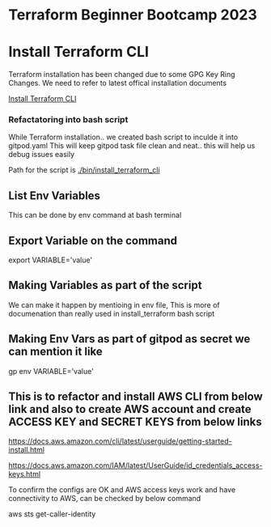 # Terraform Beginner Bootcamp 2023

# Install Terraform CLI 
Terraform installation has been changed due to some GPG Key Ring Changes. We need to refer to latest offical installation documents 

[Install Terraform CLI](https://developer.hashicorp.com/terraform/tutorials/aws-get-started/install-cli)

### Refactatoring into bash script

While Terraform installation.. we created bash script to inculde it into gitpod.yaml
This will keep gitpod task file clean and neat.. this will help us debug issues easily

Path for the script is [./bin/install_terraform_cli](./bin/install_terraform_cli)

## List Env Variables
This can be done by env command at bash terminal
## Export Variable on the command
export VARIABLE='value'
## Making Variables as part of the script
We can make it happen by mentioing in env file, This is more of documenation than really used in install_terraform bash script

## Making Env Vars as part of gitpod as secret we can mention it like 

gp env VARIABLE='value'

## This is to refactor and install AWS CLI from below link and also to create AWS account and create ACCESS KEY and SECRET KEYS from below links

https://docs.aws.amazon.com/cli/latest/userguide/getting-started-install.html

https://docs.aws.amazon.com/IAM/latest/UserGuide/id_credentials_access-keys.html

To confirm the configs are OK and AWS access keys work and have connectivity to AWS, can be checked by below command

aws sts get-caller-identity



